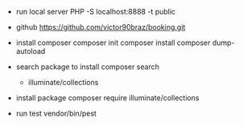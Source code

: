 - run local server
  PHP -S localhost:8888 -t public

- github
  https://github.com/victor90braz/booking.git

- install composer
  composer init
  composer install
  composer dump-autoload

- search package to install
  composer search

  - illuminate/collections

- install package
  composer require illuminate/collections

- run test
  vendor/bin/pest
